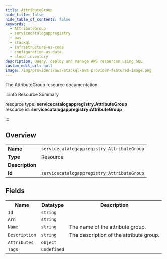 ```yaml
---
title: AttributeGroup
hide_title: false
hide_table_of_contents: false
keywords:
  - AttributeGroup
  - servicecatalogappregistry
  - aws
  - stackql
  - infrastructure-as-code
  - configuration-as-data
  - cloud inventory
description: Query, deploy and manage AWS resources using SQL
custom_edit_url: null
image: /img/providers/aws/stackql-aws-provider-featured-image.png
---
```

The AttributeGroup resource documentation.

:::info Resource Summary

<div class="row">
<div class="providerDocColumn">
<span>resource type:&nbsp;<b>servicecatalogappregistry.AttributeGroup</b></span><br />
<span>resource id:&nbsp;<b>servicecatalogappregistry:AttributeGroup</b></span><br />
</div>
</div>

:::

## Overview
<table><tbody>
<tr><td><b>Name</b></td><td><code>servicecatalogappregistry.AttributeGroup</code></td></tr>
<tr><td><b>Type</b></td><td>Resource</td></tr>
<tr><td><b>Description</b></td><td></td></tr>
<tr><td><b>Id</b></td><td><code>servicecatalogappregistry:AttributeGroup</code></td></tr>
</tbody></table>

## Fields
<table><tbody>
<tr><th>Name</th><th>Datatype</th><th>Description</th></tr>
<tr><td><code>Id</code></td><td><code>string</code></td><td></td></tr><tr><td><code>Arn</code></td><td><code>string</code></td><td></td></tr><tr><td><code>Name</code></td><td><code>string</code></td><td>The name of the attribute group. </td></tr><tr><td><code>Description</code></td><td><code>string</code></td><td>The description of the attribute group. </td></tr><tr><td><code>Attributes</code></td><td><code>object</code></td><td></td></tr><tr><td><code>Tags</code></td><td><code>undefined</code></td><td></td></tr>
</tbody></table>